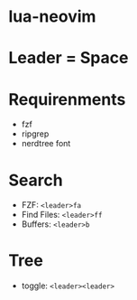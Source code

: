 # lua-neovim
# Leader = Space

# Requirenments
- fzf
- ripgrep
- nerdtree font

# Search
- FZF: `<leader>fa`
- Find Files: `<leader>ff`
- Buffers: `<leader>b`

# Tree
- toggle: `<leader><leader>`
